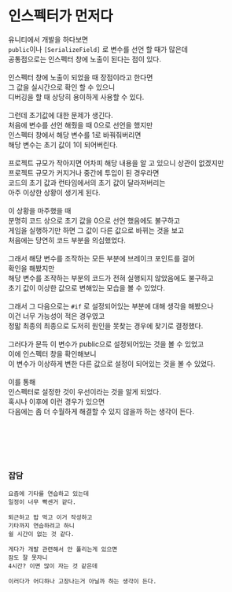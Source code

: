# 인스펙터가 먼저다

유니티에서 개발을 하다보면  
`public`이나 `[SerializeField]` 로 변수를 선언 할 때가 많은데  
공통점으로는 인스펙터 창에 노출이 된다는 점이 있다.  
</br>
인스펙터 창에 노출이 되었을 때 장점이라고 한다면  
그 값을 실시간으로 확인 할 수 있으니  
디버깅을 할 때 상당히 용이하게 사용할 수 있다.  
</br>
그런데 초기값에 대한 문제가 생긴다.  
처음에 변수를 선언 해줬을 때 0으로 선언을 했지만  
인스펙터 창에서 해당 변수를 1로 바꿔줘버리면  
해당 변수는 초기 값이 1이 되어버린다.  
</br>
프로젝트 규모가 작아지면 어차피 해당 내용을 알 고 있으니 상관이 없겠지만  
프로젝트 규모가 커지거나 중간에 투입이 된 경우라면  
코드의 초기 값과 런타임에서의 초기 값이 달라져버리는  
아주 이상한 상황이 생기게 된다.  
</br>
이 상황을 마주했을 때  
분명히 코드 상으로 초기 값을 0으로 선언 했음에도 불구하고  
게임을 실행하기만 하면 그 값이 다른 값으로 바뀌는 것을 보고  
처음에는 당연히 코드 부분을 의심했었다.  
</br>
그래서 해당 변수를 조작하는 모든 부분에 브레이크 포인트를 걸어  
확인을 해봤지만  
해당 변수를 조작하는 부분의 코드가 전혀 실행되지 않았음에도 불구하고  
초기 값이 이상한 값으로 변해있는 모습을 볼 수 있었다.  
</br>
그래서 그 다음으로는 `#if` 로 설정되어있는 부분에 대해 생각을 해봤으나  
이건 너무 가능성이 적은 경우였고  
정맒 최종의 최종으로 도저히 원인을 못찾는 경우에 찾기로 결정했다.  
</br>
그러다가 문득 이 변수가 public으로 설정되어있는 것을 볼 수 있었고  
이에 인스펙터 창을 확인해보니  
이 변수가 이상하게 변한 다른 값으로 설정이 되어있는 것을 볼 수 있었다.  
</br>
이를 통해  
인스펙터로 설정한 것이 우선이라는 것을 알게 되었다.  
혹시나 이후에 이런 경우가 있으면  
다음에는 좀 더 수월하게 해결할 수 있지 않을까 하는 생각이 든다.  
</br>
</br>
</br>
</br>
</br>
### 잡담  

```
요즘에 기타를 연습하고 있는데
일정이 너무 빡센거 같다.  

퇴근하고 밥 먹고 이거 작성하고 
기타까지 연습하려고 하니 
쉴 시간이 없는 것 같다. 

게다가 개발 관련해서 안 풀리는게 있으면
잠도 잘 못자니
4시간? 이면 많이 자는 것 같은데  

이러다가 어디하나 고장나는거 아닐까 하는 생각이 든다.
```